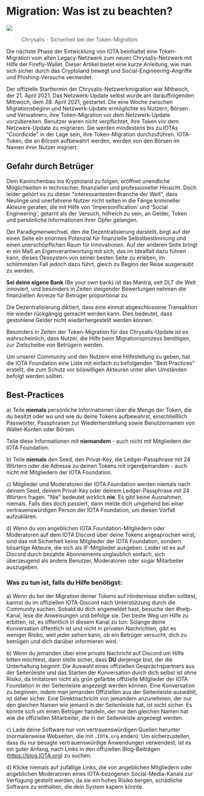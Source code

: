 <!--
---article_info
title: Migration: Was ist zu beachten?
author: [author_1]
reviews: [Doenermaker, DanieKrie, ruegenlord]
---
-->


# Migration: Was ist zu beachten?

![](https://iota-einsteiger-guide.de/media/images/token-migration-security-1-.jpg)

> Chrysalis - Sicherheit bei der Token-Migration

Die nächste Phase der Entwicklung von IOTA beinhaltet eine Token-Migration vom alten Legacy-Netzwerk zum neuen Chrysalis-Netzwerk mit Hilfe der Firefly-Wallet. Dieser Artikel bietet eine kurze Anleitung, wie man sich sicher durch das Cryptoland bewegt und Social-Engineering-Angriffe und Phishing-Versuche vermeidet.

Der offizielle Starttermin der Chrysalis-Netzwerkmigration war Mittwoch, der 21. April 2021. Das Netzwerk-Update selbst wurde am darauffolgenden Mittwoch, dem 28. April 2021, gestartet. Die eine Woche zwischen Migrationsbeginn und Netzwerk-Update ermöglichte es Nutzern, Börsen und Verwahrern, ihre Token-Migration vor dem Netzwerk-Update vorzubereiten. Benutzer waren nicht verpflichtet, ihre Token vor dem Netzwerk-Update zu migrieren. Sie werden mindestens bis zu IOTAs "Coordicide" in der Lage sein, ihre Token-Migration durchzuführen. IOTA-Token, die an Börsen aufbewahrt werden, werden von den Börsen im Namen ihrer Nutzer migriert.

## Gefahr durch Betrüger

Dem Kaninchenbau ins Kryptoland zu folgen, eröffnet unendliche Möglichkeiten in technischer, finanzieller und professioneller Hinsicht. Doch leider gehört es zu dieser "interessantesten Branche der Welt", dass Neulinge und unerfahrene Nutzer nicht selten in die Fänge krimineller Akteure geraten, die mit Hilfe von 'Impersonification' und 'Social Engineering', getarnt als der Versuch, hilfreich zu sein, an Gelder, Token und persönliche Informationen ihrer Opfer gelangen.

Der Paradigmenwechsel, den die Dezentralisierung darstellt, birgt auf der einen Seite ein enormes Potenzial für finanzielle Selbstbestimmung und einen unerschöpflichen Raum für Innovationen. Auf der anderen Seite bringt er ein Maß an Eigenverantwortung mit sich, das im Idealfall dazu führen kann, dieses Ökosystem von seiner besten Seite zu erleben, im schlimmsten Fall jedoch dazu führt, gleich zu Beginn der Reise ausgeraubt zu werden.

**Sei deine eigene Bank** (Be your own bank) ist das Mantra, seit DLT die Welt innoviert, und besonders in Zeiten steigender Bewertungen nehmen die finanziellen Anreize für Betrüger proportional zu.

Die Dezentralisierung diktiert, dass eine einmal abgeschlossene Transaktion nie wieder rückgängig gemacht werden kann. Dies bedeutet, dass gestohlene Gelder nicht wiederhergestellt werden können.

Besonders in Zeiten der Token-Migration für das Chrysalis-Update ist es wahrscheinlich, dass Nutzer, die Hilfe beim Migrationsprozess benötigen, zur Zielscheibe von Betrügern werden.

Um unserer Community und den Nutzern eine Hilfestellung zu geben, hat die IOTA Foundation eine Liste mit einfach zu befolgenden "Best Practices" erstellt, die zum Schutz vor böswilligen Akteuren unter allen Umständen befolgt werden sollten.

## Best-Practices

a) Teile **niemals** persönliche Informationen über die Menge der Token, die du besitzt oder wo und wie du deine Tokens aufbewahrst, einschließlich Passwörter, Passphrasen zur Wiederherstellung sowie Benutzernamen von Wallet-Konten oder Börsen. 

Teile diese Informationen mit **niemandem** - auch nicht mit Mitgliedern der IOTA Foundation.

b) Teile **niemals** den Seed, den Privat-Key, die Ledger-Passphrase mit 24 Wörtern oder die Adresse zu deinen Tokens mit irgendjemandem - auch nicht mit Mitgliedern der IOTA Foundation.

c) Mitglieder und Moderatoren der IOTA Foundation werden niemals nach deinem Seed, deinem Privat-Key oder deinem Ledger-Passphrase mit 24 Wörtern fragen. "Nie" bedeutet wirklich **nie**. Es gibt keine Ausnahmen, niemals. Falls dies doch passiert, dann melde dich umgehend bei einer vertrauenswürdigen Person der IOTA Foundation, um diesen Vorfall aufzuklären.

d) Wenn du von angeblichen IOTA Foundation-Mitgliedern oder Moderatoren auf dem IOTA Discord über deine Tokens angesprochen wirst, sind das mit Sicherheit keine Mitglieder der IOTA Foundation, sondern bösartige Akteure, die sich als IF-Mitglieder ausgeben. Leider ist es auf Discord durch bezahlte Abonnements unglaublich einfach, sich überzeugend als andere Benutzer, Moderatoren oder sogar Mitarbeiter auszugeben.

### Was zu tun ist, falls du Hilfe benötigst:

a) Wenn du bei der Migration deiner Tokens auf Hindernisse stoßen solltest, kannst du im offiziellen IOTA-Discord nach Unterstützung durch die Community suchen. Sobald du dich angemeldet hast, besuche den #help-Kanal, lese die Anweisungen und befolge sie. Der beste Weg um Hilfe zu erbitten, ist, es öffentlich in diesem Kanal zu tun: Solange deine Konversation öffentlich ist und nicht in privaten Nachrichten, gibt es weniger Risiko, weil jeder sehen kann, ob ein Betrüger versucht, dich zu betrügen und dich darüber informieren wird.

b) Wenn du jemanden über eine private Nachricht auf Discord um Hilfe bitten möchtest, dann stelle sicher, dass **DU** derjenige bist, der die Unterhaltung beginnt: Die Auswahl eines offiziellen Gesprächspartners aus der Seitenleiste und das Starten der Konversation durch dich selbst ist ohne Risiko, da Imitatoren nicht als grün gefärbte offizielle Mitglieder der IOTA Foundation in der Seitenleiste angezeigt werden können. Eine Konversation zu beginnen, indem man jemanden Offiziellen aus der Seitenleiste auswählt, ist daher sicher. Eine Direktnachricht von jemandem anzunehmen, der nur den gleichen Namen wie jemand in der Seitenleiste hat, ist nicht sicher. Es könnte sich um einen Betrüger handeln, der nur den gleichen Namen hat wie die offiziellen Mitarbeiter, die in der Seitenleiste angezeigt werden.

c) Lade deine Software nur von vertrauenswürdigen Quellen herunter (normalerweise Webseiten, die mit `.IOTA.org` enden). Um sicherzustellen, dass du nur besagte vertrauenswürdige Anwendungen verwendest, ist es ein guter Anfang, nach Links in den offiziellen Blog-Beiträgen (https://blog.IOTA.org) zu suchen.

d) Klicke niemals auf zufällige Links, die von angeblichen Mitgliedern oder angeblichen Moderatoren eines IOTA-bezogenen Social-Media-Kanals zur Verfügung gestellt werden, da sie ein hohes Risiko bergen, schädliche Software zu enthalten, die dein System kapern könnte.
